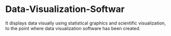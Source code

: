 # Data-Visualization-Softwar
It displays data visually using statistical graphics and scientific visualization, to the point where data visualization software has been created.
